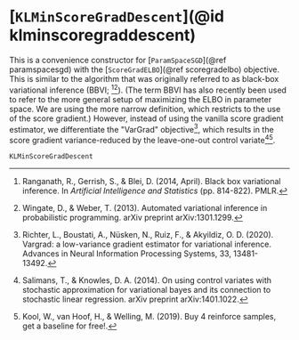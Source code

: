 # [`KLMinScoreGradDescent`](@id klminscoregraddescent)

This is a convenience constructor for [`ParamSpaceSGD`](@ref paramspacesgd) with the [`ScoreGradELBO`](@ref scoregradelbo) objective.
This is similar to the algorithm that was originally referred to as black-box variational inference (BBVI; [^RGB2014][^WW2013]).
(The term BBVI has also recently been used to refer to the more general setup of maximizing the ELBO in parameter space. We are using the more narrow definition, which restricts to the use of the score gradient.)
However, instead of using the vanilla score gradient estimator, we differentiate the "VarGrad" objective[^RBNRA2020], which results in the score gradient variance-reduced by the leave-one-out control variate[^SK2014][^KvHW2019].

[^RGB2014]: Ranganath, R., Gerrish, S., & Blei, D. (2014, April). Black box variational inference. In *Artificial Intelligence and Statistics* (pp. 814-822). PMLR.
[^WW2013]: Wingate, D., & Weber, T. (2013). Automated variational inference in probabilistic programming. arXiv preprint arXiv:1301.1299.
[^RBNRA2020]: Richter, L., Boustati, A., Nüsken, N., Ruiz, F., & Akyildiz, O. D. (2020). Vargrad: a low-variance gradient estimator for variational inference. Advances in Neural Information Processing Systems, 33, 13481-13492.
[^SK2014]: Salimans, T., & Knowles, D. A. (2014). On using control variates with stochastic approximation for variational bayes and its connection to stochastic linear regression. arXiv preprint arXiv:1401.1022.
[^KvHW2019]: Kool, W., van Hoof, H., & Welling, M. (2019). Buy 4 reinforce samples, get a baseline for free!.
```@docs
KLMinScoreGradDescent
```
